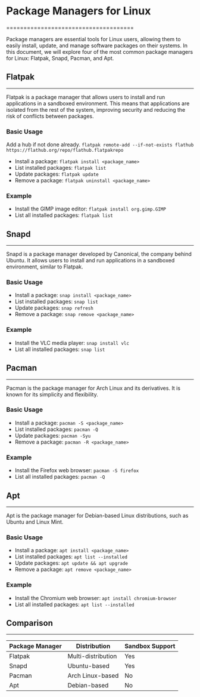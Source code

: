 # Package Managers for Linux
=====================================

Package managers are essential tools for Linux users, allowing them to easily install, update, and manage software packages on their systems. In this document, we will explore four of the most common package managers for Linux: Flatpak, Snapd, Pacman, and Apt.

## Flatpak
------------

Flatpak is a package manager that allows users to install and run applications in a sandboxed environment. This means that applications are isolated from the rest of the system, improving security and reducing the risk of conflicts between packages.

### Basic Usage
Add a hub if not done already.
`flatpak remote-add --if-not-exists flathub https://flathub.org/repo/flathub.flatpakrepo`

* Install a package: `flatpak install <package_name>`
* List installed packages: `flatpak list`
* Update packages: `flatpak update`
* Remove a package: `flatpak uninstall <package_name>`

### Example

* Install the GIMP image editor: `flatpak install org.gimp.GIMP`
* List all installed packages: `flatpak list`

## Snapd
------------

Snapd is a package manager developed by Canonical, the company behind Ubuntu. It allows users to install and run applications in a sandboxed environment, similar to Flatpak.

### Basic Usage

* Install a package: `snap install <package_name>`
* List installed packages: `snap list`
* Update packages: `snap refresh`
* Remove a package: `snap remove <package_name>`

### Example

* Install the VLC media player: `snap install vlc`
* List all installed packages: `snap list`

## Pacman
------------

Pacman is the package manager for Arch Linux and its derivatives. It is known for its simplicity and flexibility.

### Basic Usage

* Install a package: `pacman -S <package_name>`
* List installed packages: `pacman -Q`
* Update packages: `pacman -Syu`
* Remove a package: `pacman -R <package_name>`

### Example

* Install the Firefox web browser: `pacman -S firefox`
* List all installed packages: `pacman -Q`

## Apt
------------

Apt is the package manager for Debian-based Linux distributions, such as Ubuntu and Linux Mint.

### Basic Usage

* Install a package: `apt install <package_name>`
* List installed packages: `apt list --installed`
* Update packages: `apt update && apt upgrade`
* Remove a package: `apt remove <package_name>`

### Example

* Install the Chromium web browser: `apt install chromium-browser`
* List all installed packages: `apt list --installed`

## Comparison
--------------

| Package Manager | Distribution | Sandbox Support |
| --- | --- | --- |
| Flatpak | Multi-distribution | Yes |
| Snapd | Ubuntu-based | Yes |
| Pacman | Arch Linux-based | No |
| Apt | Debian-based | No |
